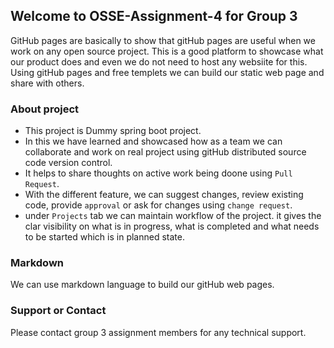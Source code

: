 ## Welcome to OSSE-Assignment-4 for Group 3

GitHub pages are basically to show that gitHub pages are useful when we work on any open source project.
This is a good platform to showcase what our product does and even we do not need to host any websiite for this.
Using gitHub pages and free templets we can build our static web page and share with others.

### About project
- This project is Dummy spring boot project.
- In this we have learned and showcased how as a team we can collaborate and work on real project using gitHub distributed source code version control.
- It helps to share thoughts on active work being doone using `Pull Request`.
- With the different feature, we can suggest changes, review existing code, provide `approval` or ask for changes using `change request`.
- under `Projects` tab we can maintain workflow of the project. it gives the clar visibility on what is in progress, what is completed and what needs to be started which is in planned state.

### Markdown

We can use markdown language to build our gitHub web pages.

### Support or Contact

Please contact group 3 assignment members for any technical support.
